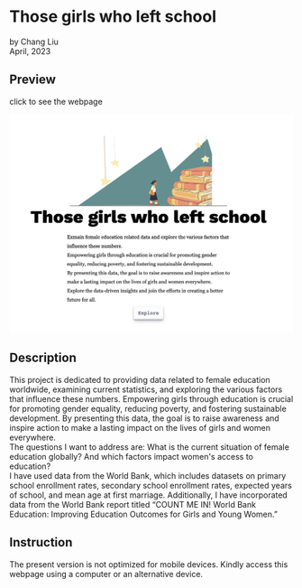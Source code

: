 # Those girls who left school <br>
by Chang Liu <br>
April, 2023 <br>

## Preview
click to see the webpage

<a href="https://liu742.github.io/FinalProject/index.html"><img src="https://github.com/Liu742/Liu742.github.io/blob/main/FinalProject/preview-image.png?raw=true"></a>
## Description

<p>
This project is dedicated to providing data related to female education worldwide, examining current statistics, and exploring the various factors that influence these numbers. Empowering girls through education is crucial for promoting gender equality, reducing poverty, and fostering sustainable development. By presenting this data, the goal is to raise awareness and inspire action to make a lasting impact on the lives of girls and women everywhere.
<br>
The questions I want to address are: What is the current situation of female education globally? And which factors impact women's access to education?
<br>
I have used data from the World Bank, which includes datasets on primary school enrollment rates, secondary school enrollment rates, expected years of school, and mean age at first marriage. Additionally, I have incorporated data from the World Bank report titled “COUNT ME IN! World Bank Education: Improving Education Outcomes for Girls and Young Women.”

</p>

## Instruction
<p>
The present version is not optimized for mobile devices. Kindly access this webpage using a computer or an alternative device.
</p>
